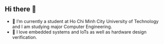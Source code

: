 ## Hi there 👋
- 🔭 I’m currently a student at Ho Chi Minh City University of Technology and I am studying major Computer Engineering.
- 🌱 I love embedded systems and IoTs as well as hardware design verification.

<!--
**hieule275/hieule275** is a ✨ _special_ ✨ repository because its `README.md` (this file) appears on your GitHub profile.

Here are some ideas to get you started:

- 🔭 I’m currently working on ...
- 🌱 I’m currently learning ...
- 👯 I’m looking to collaborate on ...
- 🤔 I’m looking for help with ...
- 💬 Ask me about ...
- 📫 How to reach me: ...
- 😄 Pronouns: ...
- ⚡ Fun fact: ...
-->
